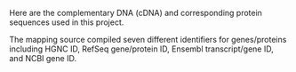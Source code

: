Here are the complementary DNA (cDNA) and corresponding protein sequences used in this project.

The mapping source compiled seven different identifiers for genes/proteins including HGNC ID, RefSeq gene/protein ID, Ensembl transcript/gene ID, and NCBI gene ID. 
